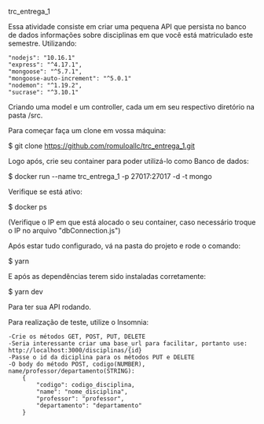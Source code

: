 trc_entrega_1

Essa atividade consiste em criar uma pequena API que persista no banco de dados informações sobre
disciplinas em que você está matriculado este semestre. 
Utilizando:

    "nodejs": "10.16.1"
    "express": "^4.17.1",
    "mongoose": "^5.7.1",
    "mongoose-auto-increment": "^5.0.1"
    "nodemon": "^1.19.2",
    "sucrase": "^3.10.1" 
    
Criando uma model e um controller, cada um em seu respectivo diretório na pasta /src.

Para começar faça um clone em vossa máquina:

$ git clone https://github.com/romuloallc/trc_entrega_1.git

Logo após, crie seu container para poder utilizá-lo como Banco de dados:

$ docker run --name trc_entrega_1 -p 27017:27017 -d -t mongo

Verifique se está ativo:

$ docker ps

(Verifique o IP em que está alocado o seu container, caso necessário troque o IP no arquivo "dbConnection.js")

Após estar tudo configurado, vá na pasta do projeto e rode o comando:

$ yarn

E após as dependências terem sido instaladas corretamente:

$ yarn dev

Para ter sua API rodando.

Para realização de teste, utilize o Insomnia:

    -Crie os métodos GET, POST, PUT, DELETE
    -Seria interessante criar uma base_url para facilitar, portanto use: http://localhost:3000/disciplinas/{id}
    -Passe o id da diciplina para os métodos PUT e DELETE
    -O body do método POST, codigo(NUMBER), name/professor/departamento(STRING):
        {
            "codigo": codigo_disciplina,    
            "name": "nome_disciplina",
            "professor": "professor",
            "departamento": "departamento"
        }

